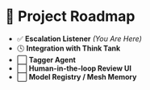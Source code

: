 # 🧭 Project Roadmap

- ✅ **Escalation Listener** *(You Are Here)*
- 🕓 **Integration with Think Tank**
- ⬜ **Tagger Agent**
- ⬜ **Human-in-the-loop Review UI**
- ⬜ **Model Registry / Mesh Memory**
